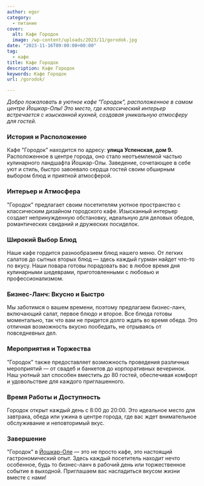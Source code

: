 ```yaml
---
author: egor
category:
  - питание
cover:
  alt: Кафе Городок
  image: /wp-content/uploads/2023/11/gorodok.jpg
date: "2023-11-16T09:00:00+00:00"
tag:
  - кафе
title: Кафе Городок
description: Кафе Городок
keywords: Кафе Городок
url: /gorodok/

---
```

_Добро пожаловать в уютное кафе "Городок", расположенное в самом центре Йошкар-Олы! Это место, где классический интерьер встречается с изысканной кухней, создавая уникальную атмосферу для гостей._

### **История и Расположение**

Кафе "Городок" находится по адресу: **улица Успенская, дом 9.** Расположенное в центре города, оно стало неотъемлемой частью кулинарного ландшафта Йошкар-Олы. Заведение, сочетающее в себе уют и стиль, быстро завоевало сердца гостей своим обширным выбором блюд и приятной атмосферой.

### **Интерьер и Атмосфера**

"Городок" предлагает своим посетителям уютное пространство с классическим дизайном городского кафе. Изысканный интерьер создает непринужденную обстановку, идеальную для деловых обедов, романтических свиданий и дружеских посиделок.

### **Широкий Выбор Блюд**

Наше кафе гордится разнообразием блюд нашего меню. От легких салатов до сытных вторых блюд — здесь каждый гурман найдет что-то по вкусу. Наши повара готовы порадовать вас в любое время дня кулинарными шедеврами, приготовленными с любовью и профессионализмом.

### **Бизнес-Ланч: Вкусно и Быстро**

Мы заботимся о вашем времени, поэтому предлагаем бизнес-ланч, включающий салат, первое блюдо и второе. Все блюда готовы моментально, так что вам не придется долго ждать во время обеда. Это отличная возможность вкусно пообедать, не отрываясь от повседневных дел.

### **Мероприятия и Торжества**

"Городок" также предоставляет возможность проведения различных мероприятий — от свадеб и банкетов до корпоративных вечеринок. Наш уютный зал способен вместить до 80 гостей, обеспечивая комфорт и удовольствие для каждого приглашенного.

### **Время Работы и Доступность**

Городок открыт каждый день с 8:00 до 20:00. Это идеальное место для завтрака, обеда или ужина в центре города, где вас ждет внимательное обслуживание и неповторимый вкус.

### **Завершение**

"Городок" в [Йошкар-Оле](/brugge/) — это не просто кафе, это настоящий гастрономический опыт. Здесь каждый посетитель находит нечто особенное, будь то бизнес-ланч в рабочий день или торжественное событие в выходной. Приглашаем вас насладиться вкусом жизни вместе с нами!
